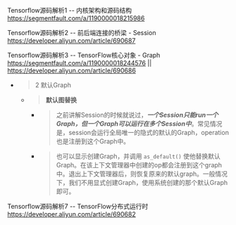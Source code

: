 
Tensorflow源码解析1 -- 内核架构和源码结构 https://segmentfault.com/a/1190000018215986

Tensorflow源码解析2 -- 前后端连接的桥梁 - Session https://developer.aliyun.com/article/690687

Tensorflow源码解析3 -- TensorFlow核心对象 - Graph https://segmentfault.com/a/1190000018244576 || https://developer.aliyun.com/article/690686
- > 2 默认Graph
  * > **默认图替换**
    + > 之前讲解Session的时候就说过，***一个Session只能run一个Graph，但一个Graph可以运行在多个Session中***。常见情况是，session会运行全局唯一的隐式的默认的Graph，operation也是注册到这个Graph中。
    + > 也可以显示创建Graph，并调用 `as_default()` 使他替换默认Graph。在该上下文管理器中创建的op都会注册到这个graph中。退出上下文管理器后，则恢复原来的默认graph。一般情况下，我们不用显式创建Graph，使用系统创建的那个默认Graph即可。

Tensorflow源码解析7 -- TensorFlow分布式运行时 https://developer.aliyun.com/article/690682
